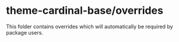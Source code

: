 # theme-cardinal-base/overrides

This folder contains overrides which will automatically be required by package users.
